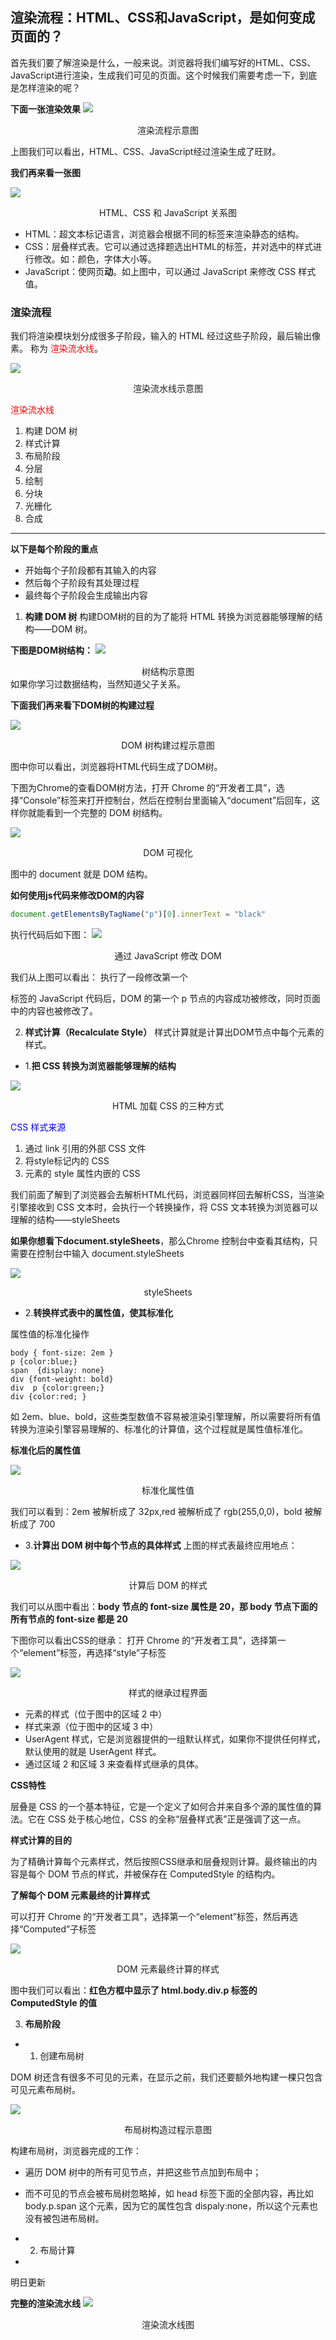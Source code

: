 ## 渲染流程：HTML、CSS和JavaScript，是如何变成页面的？
首先我们要了解渲染是什么，一般来说。浏览器将我们编写好的HTML、CSS、JavaScript进行渲染，生成我们可见的页面。这个时候我们需要考虑一下，到底是怎样渲染的呢？

**下面一张渲染效果**
![](https://cdn.jsdelivr.net/gh/hzy1257664828/Images/img/172282c6bbce6b2d-20200525152143792.png)

<center>渲染流程示意图</center>

上图我们可以看出，HTML、CSS、JavaScript经过渲染生成了旺财。

**我们再来看一张图**

![](https://cdn.jsdelivr.net/gh/hzy1257664828/Images/img/172282dc47692b07-20200525152151074.png)
<center>HTML、CSS 和 JavaScript 关系图</center>

- HTML：超文本标记语言，浏览器会根据不同的标签来渲染静态的结构。
- CSS：层叠样式表。它可以通过选择题选出HTML的标签，并对选中的样式进行修改。如：颜色，字体大小等。
- JavaScript：使网页**动**。如上图中，可以通过 JavaScript 来修改 CSS 样式值。


### 渲染流程
我们将渲染模块划分成很多子阶段，输入的 HTML 经过这些子阶段，最后输出像素。 称为 <font color=red>渲染流水线</font>。

![](https://cdn.jsdelivr.net/gh/hzy1257664828/Images/img/172283251e912d41.png)
<center>渲染流水线示意图</center>

<font color=red>渲染流水线</font>

1. 构建 DOM 树
2. 样式计算
3. 布局阶段
4. 分层
5. 绘制
6. 分块
7. 光栅化
8. 合成

***
**以下是每个阶段的重点**
- 开始每个子阶段都有其输入的内容
- 然后每个子阶段有其处理过程
- 最终每个子阶段会生成输出内容

1. **构建 DOM 树**
构建DOM树的目的为了能将 HTML 转换为浏览器能够理解的结构——DOM 树。

**下图是DOM树结构：**
![](https://cdn.jsdelivr.net/gh/hzy1257664828/Images/img/1722836241c9b52a.png)

<center>树结构示意图</center>
如果你学习过数据结构，当然知道父子关系。

**下面我们再来看下DOM树的构建过程**

![](https://cdn.jsdelivr.net/gh/hzy1257664828/Images/img/1722837053ced906.png)
<center>DOM 树构建过程示意图
</center>

图中你可以看出，浏览器将HTML代码生成了DOM树。

下图为Chrome的查看DOM树方法，打开 Chrome 的“开发者工具”，选择“Console”标签来打开控制台，然后在控制台里面输入“document”后回车，这样你就能看到一个完整的 DOM 树结构。

![](https://cdn.jsdelivr.net/gh/hzy1257664828/Images/img/1722838b5af32477.png)
<center>DOM 可视化</center>

图中的 document 就是 DOM 结构。

**如何使用js代码来修改DOM的内容**
```js
document.getElementsByTagName("p")[0].innerText = "black"
```
执行代码后如下图：
![](https://cdn.jsdelivr.net/gh/hzy1257664828/Images/img/172283a06d9f45f8.png)

<center>通过 JavaScript 修改 DOM</center>

我们从上图可以看出：
执行了一段修改第一个<p>标签的 JavaScript 代码后，DOM 的第一个 p 节点的内容成功被修改，同时页面中的内容也被修改了。


2. **样式计算（Recalculate Style）**
样式计算就是计算出DOM节点中每个元素的样式。

- 1.**把 CSS 转换为浏览器能够理解的结构**

![](https://cdn.jsdelivr.net/gh/hzy1257664828/Images/img/17228437a5559900.png)
<center>HTML 加载 CSS 的三种方式</center>

<font color=blue>CSS 样式来源</font>

1. 通过 link 引用的外部 CSS 文件
2. 将style标记内的 CSS
3. 元素的 style 属性内嵌的 CSS

我们前面了解到了浏览器会去解析HTML代码，浏览器同样回去解析CSS，当渲染引擎接收到 CSS 文本时，会执行一个转换操作，将 CSS 文本转换为浏览器可以理解的结构——styleSheets

**如果你想看下document.styleSheets**，那么Chrome 控制台中查看其结构，只需要在控制台中输入 document.styleSheets

![](https://cdn.jsdelivr.net/gh/hzy1257664828/Images/img/172284a5aafb8f97.png)
<center>styleSheets</center>

- 2.**转换样式表中的属性值，使其标准化**

属性值的标准化操作
```
body { font-size: 2em }
p {color:blue;}
span  {display: none}
div {font-weight: bold}
div  p {color:green;}
div {color:red; }
```
如 2em、blue、bold，这些类型数值不容易被渲染引擎理解，所以需要将所有值转换为渲染引擎容易理解的、标准化的计算值，这个过程就是属性值标准化。

**标准化后的属性值**

![](https://cdn.jsdelivr.net/gh/hzy1257664828/Images/img/172284ce26c9caf6.png)
<center>标准化属性值</center>

我们可以看到：2em 被解析成了 32px,red 被解析成了 rgb(255,0,0)，bold 被解析成了 700

- 3.**计算出 DOM 树中每个节点的具体样式**
上图的样式表最终应用地点：

![](https://cdn.jsdelivr.net/gh/hzy1257664828/Images/img/172284eb64e03c95.png)
<center>计算后 DOM 的样式
</center>

我们可以从图中看出：**body 节点的 font-size 属性是 20，那 body 节点下面的所有节点的 font-size 都是 20**

下图你可以看出CSS的继承：
打开 Chrome 的“开发者工具”，选择第一个“element”标签，再选择“style”子标签

![](https://cdn.jsdelivr.net/gh/hzy1257664828/Images/img/172285004330217e.png)
<center>样式的继承过程界面</center>

 - 元素的样式（位于图中的区域 2 中）
 - 样式来源（位于图中的区域 3 中）
 - UserAgent 样式，它是浏览器提供的一组默认样式，如果你不提供任何样式，默认使用的就是 UserAgent 样式。
 - 通过区域 2 和区域 3 来查看样式继承的具体。


**CSS特性**

层叠是 CSS 的一个基本特征，它是一个定义了如何合并来自多个源的属性值的算法。它在 CSS 处于核心地位，CSS 的全称“层叠样式表”正是强调了这一点。

**样式计算的目的**

为了精确计算每个元素样式，然后按照CSS继承和层叠规则计算。最终输出的内容是每个 DOM 节点的样式，并被保存在 ComputedStyle 的结构内。


**了解每个 DOM 元素最终的计算样式**

可以打开 Chrome 的“开发者工具”，选择第一个“element”标签，然后再选择“Computed”子标签

![](https://cdn.jsdelivr.net/gh/hzy1257664828/Images/img/17228533ac546652.png)
<center>DOM 元素最终计算的样式
</center>

图中我们可以看出：**红色方框中显示了 html.body.div.p 标签的 ComputedStyle 的值**

3. **布局阶段**

- 1. 创建布局树

DOM 树还含有很多不可见的元素，在显示之前，我们还要额外地构建一棵只包含可见元素布局树。

![](https://cdn.jsdelivr.net/gh/hzy1257664828/Images/img/17228553dee8c341-20200525152712898.png)
<center>布局树构造过程示意图
</center>

构建布局树，浏览器完成的工作：
- 遍历 DOM 树中的所有可见节点，并把这些节点加到布局中；
- 而不可见的节点会被布局树忽略掉，如 head 标签下面的全部内容，再比如 body.p.span 这个元素，因为它的属性包含 dispaly:none，所以这个元素也没有被包进布局树。

- 2. 布局计算
- 
明日更新

**完整的渲染流水线**
![](https://cdn.jsdelivr.net/gh/hzy1257664828/Images/img/1722856d79c73bac.png)

<center>渲染流水线图
</center>